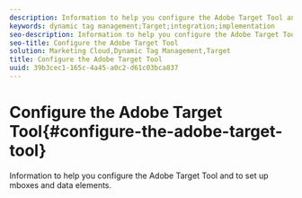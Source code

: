 ```yaml
---
description: Information to help you configure the Adobe Target Tool and to set up mboxes and data elements.
keywords: dynamic tag management;Target;integration;implementation
seo-description: Information to help you configure the Adobe Target Tool and to set up mboxes and data elements.
seo-title: Configure the Adobe Target Tool
solution: Marketing Cloud,Dynamic Tag Management,Target
title: Configure the Adobe Target Tool
uuid: 39b3cec1-165c-4a45-a0c2-d61c03bca837
---
```


# Configure the Adobe Target Tool{#configure-the-adobe-target-tool}

Information to help you configure the Adobe Target Tool and to set up mboxes and data elements.

